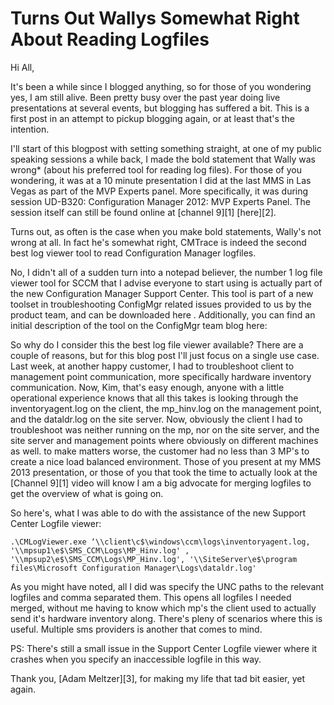 # Turns Out Wallys Somewhat Right About Reading Logfiles

Hi All,

It's been a while since I blogged anything, so for those of you wondering yes, I am still alive. Been pretty busy over the past year doing live presentations at several events, but blogging has suffered a bit. This is a first post in an attempt to pickup blogging again, or at least that's the intention.

I'll start of this blogpost with setting something straight, at one of my public speaking sessions a while back, I made the bold statement that Wally was wrong* (about his preferred tool for reading log files). For those of you wondering, it was at a 10 minute presentation I did at the last MMS in Las Vegas as part of the MVP Experts panel. More specifically, it was during session UD-B320: Configuration Manager 2012: MVP Experts Panel. The session itself can still be found online at [channel 9][1] [here][2].

Turns out, as often is the case when you make bold statements, Wally's not wrong at all. In fact he's somewhat right, CMTrace is indeed the second best log viewer tool to read Configuration Manager logfiles.

No, I didn't all of a sudden turn into a notepad believer, the number 1 log file viewer tool for SCCM that I advise everyone to start using is actually part of the new Configuration Manager Support Center. This tool is part of a new toolset in troubleshooting ConfigMgr related issues provided to us by the product team, and can be downloaded here  . Additionally, you can find an initial description of the tool on the ConfigMgr team blog here: 

So why do I consider this the best log file viewer available? There are a couple of reasons, but for this blog post I'll just focus on a single use case. Last week, at another happy customer, I had to troubleshoot client to management point communication, more specifically hardware inventory communication. Now, Kim, that's easy enough, anyone with a little operational experience knows that all this takes is looking through the inventoryagent.log on the client, the mp_hinv.log on the management point, and the dataldr.log on the site server. Now, obviously the client I had to troubleshoot was neither running on the mp, nor on the site server, and the site server and management points where obviously on different machines as well. to make matters worse, the customer had no less than 3 MP's to create a nice load balanced environment. Those of you present at my MMS 2013 presentation, or those of you that took the time to actually look at the [Channel 9][1] video will know I am a big advocate for merging logfiles to get the overview of what is going on.

So here's, what I was able to do with the assistance of the new Support Center Logfile viewer:

```posh
.\CMLogViewer.exe ‘\\client\c$\windows\ccm\logs\inventoryagent.log, '\\mpsup1\e$\SMS_CCM\Logs\MP_Hinv.log' , '\\mpsup2\e$\SMS_CCM\Logs\MP_Hinv.log', '\\SiteServer\e$\program files\Microsoft Configuration Manager\Logs\dataldr.log'
```
As you might have noted, all I did was specify the UNC paths to the relevant logfiles and comma separated them. This opens all logfiles I needed merged, without me having to know which mp's the client used to actually send it's hardware inventory along. There's pleny of scenarios where this is useful. Multiple sms providers is another that comes to mind.

PS: There's still a small issue in the Support Center Logfile viewer where it crashes when you specify an inaccessible logfile in this way.

Thank you, [Adam Meltzer][3], for making my life that tad bit easier, yet again.